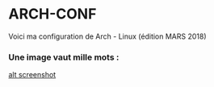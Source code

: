 # ARCH-CONF

Voici ma configuration de Arch - Linux (édition MARS 2018)

### Une image vaut mille mots :

[alt screenshot](/notarock/arch-conf/blob/master/screenshot.png?raw=true)

